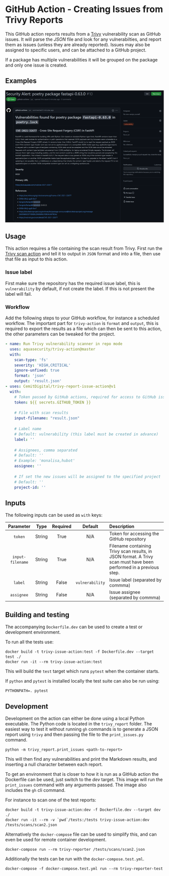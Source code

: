 # GitHub Action - Creating Issues from Trivy Reports

This GitHub action reports results from a [Trivy](https://github.com/aquasecurity/trivy) vulnerability scan as GitHub issues.
It will parse the *JSON* file and look for any vulnerabilties, and report them as issues (unless they are already reported).
Issues may also be assigned to specific users, and can be attached to a GitHub project.

If a package has multiple vulnerabilities it will be grouped on the package and only one issue is created.

## Examples

![Issue](images/issue1.png)

## Usage

This action requires a file containing the scan result from Trivy. First run the
[Trivy scan action](https://github.com/aquasecurity/trivy-action) and tell it to output
in `JSON` format and into a file, then use that file as input to this action.

### Issue label

First make sure the repository has the required issue label, this is `vulnerability` by default,
if not create the label. If this is not present the label will fail.

### Workflow

Add the following steps to your GitHub workflow, for instance a scheduled workflow.
The important part for `trivy-action` is `format` and `output`, this is required to export
the results as a file which can then be sent to this action, the other parameters can be
tweaked for the project.

```yaml
- name: Run Trivy vulnerability scanner in repo mode
  uses: aquasecurity/trivy-action@master
  with:
    scan-type: 'fs'
    severity: 'HIGH,CRITICAL'
    ignore-unfixed: true
    format: 'json'
    output: 'result.json'
- uses: CemitDigital/trivy-report-issue-action@v1
  with:
    # Token passed by GitHub actions, required for access to GitHub issues
    token: ${{ secrets.GITHUB_TOKEN }}

    # File with scan results
    input-filename: "result.json"

    # Label name
    # Default: vulnerability (this label must be created in advance)
    label: ''

    # Assignees, comma separated
    # Default: ''
    # Example: 'monalisa,hubot'
    assignee: ''

    # If set the new issues will be assigned to the specified project
    # Default: ''
    project-id: ''
```

## Inputs

The following inputs can be used as `with` keys:

|    Parameter     |  Type  | Required |     Default     | Description                                                                                                       |
| :--------------: | :----: | :------: | :-------------: | :---------------------------------------------------------------------------------------------------------------- |
|     `token`      | String |   True   |       N/A       | Token for accessing the GitHub repository                                                                         |
| `input-filename` | String |   True   |       N/A       | Filename containing Trivy scan results, in JSON format. A Trivy scan must have been performed in a previous step. |
|     `label`      | String |  False   | `vulnerability` | Issue label (separated by commma)                                                                                 |
|    `assignee`    | String |  False   |       N/A       | Issue assignee (separated by commma)                                                                              |


## Building and testing

The accompanying `Dockerfile.dev` can be used to create a test or development environment.

To run all the tests use:

```console
docker build -t trivy-issue-action:test -f Dockerfile.dev --target test ./
docker run -it --rm trivy-issue-action:test
```

This will build the `test` target which runs `pytest` when the container starts.

If `python` and `pytest` is installed locally the test suite can also be run using:

```console
PYTHONPATH=. pytest
```

## Development

Development on the action can either be done using a local Python executable. The
Python code is located in the `trivy_report` folder. The easiest way to test it
without running `gh` commands is to generate a JSON report using `trivy` and then
passing the file to the `print_issues.py` command.

```console
python -m trivy_report.print_issues <path-to-report>
```

This will then find any vulnerabilities and print the Markdown results, and inserting a
null character between each report.

To get an environment that is closer to how it is run as a GitHub action the Dockerfile
can be used, just switch to the *dev* target. This image will run the `print_issues`
command with any arguments passed. The image also includes the `gh` cli command.

For instance to scan one of the test reports:

```console
docker build -t trivy-issue-action:dev -f Dockerfile.dev --target dev ./
docker run -it --rm -v `pwd`/tests:/tests trivy-issue-action:dev /tests/scans/scan2.json
```

Alternatively the `docker-compose` file can be used to simplify this, and can even
be used for remote container development.

```console
docker-compose run --rm trivy-reporter /tests/scans/scan2.json
```

Additionally the tests can be run with the `docker-compose.test.yml`.

```console
docker-compose -f docker-compose.test.yml run --rm trivy-reporter-test
```
